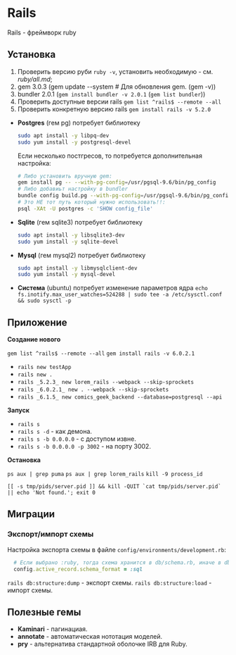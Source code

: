 # Rails

Rails - фреймворк ruby

## Установка

1. Проверить версию руби `ruby -v`, установить необходимую - см. _ruby/all.md_;
2. gem 3.0.3 (gem update --system # Для обновления gem. (gem -v))
3. bundler 2.0.1 (`gem install bundler -v 2.0.1` (`gem list bundler`))
4. Проверить доступные версии rails `gem list ^rails$ --remote --all`
5. Проверить конкретную версию rails `gem install rails -v 5.2.0`

* __Postgres__ (гем pg) потребует библиотеку
  ```bash
  sudo apt install -y libpq-dev
  sudo yum install -y postgresql-devel
  ```
  Если несколько постгресов, то потребуется дополнительная настройка:
  ```bash
  # Либо установить вручную gem:
  gem install pg -- --with-pg-config=/usr/pgsql-9.6/bin/pg_config
  # Либо добавиьт настройку в bundler
  bundle config build.pg --with-pg-config=/usr/pgsql-9.6/bin/pg_config
  # Это НЕ тот путь который нужно использовать!!:
  psql -XAt -U postgres -c 'SHOW config_file'
  ```
* __Sqlite__ (гем sqlite3) потребует библиотеку
  ```bash
  sudo apt install -y libsqlite3-dev
  sudo yum install -y sqlite-devel
  ```
* __Mysql__ (гем mysql2) потребует библиотеку
  ```bash
  sudo apt install -y libmysqlclient-dev
  sudo yum install -y mysql-devel
  ```
* __Система__ (ubuntu) потребует изменение параметров ядра `echo fs.inotify.max_user_watches=524288 | sudo tee -a /etc/sysctl.conf && sudo sysctl -p`


## Приложение

__Создание нового__

`gem list ^rails$ --remote --all`
`gem install rails -v 6.0.2.1`

* `rails new testApp`
* `rails new .`
* `rails _5.2.3_ new lorem_rails --webpack --skip-sprockets`
* `rails _6.0.2.1_ new . --webpack --skip-sprockets`
* `rails _6.1.5_ new comics_geek_backend --database=postgresql --api`

__Запуск__

* `rails s`
* `rails s -d` - как демона.
* `rails s -b 0.0.0.0` - с доступом извне.
* `rails s -b 0.0.0.0 -p 3002` - на порту 3002.

__Остановка__

`ps aux | grep puma`
`ps aux | grep lorem_rails`
`kill -9 process_id`

```
[[ -s tmp/pids/server.pid ]] && kill -QUIT `cat tmp/pids/server.pid` || echo 'Not found.'; exit 0
```

## Миграции

### Экспорт/импорт схемы

Настройка экспорта схемы в файле `config/environments/development.rb`:

```ruby
  # Если выбрано :ruby, тогда схема хранится в db/schema.rb, иначе в db/structure.sql
  config.active_record.schema_format = :sql
```

`rails db:structure:dump` - экспорт схемы.
`rails db:structure:load` - импорт схемы.


## Полезные гемы

* __Kaminari__ - пагинациая.
* __annotate__ - автоматическая нототация моделей.
* __pry__ - альтернатива стандартной оболочке IRB для Ruby.
